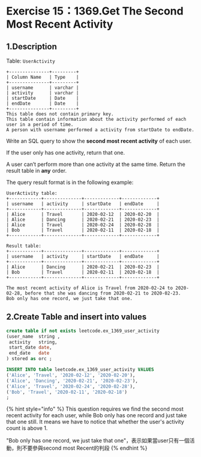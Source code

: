 # Exercise 15：1369.Get The Second Most Recent Activity

## 1.Description

Table: `UserActivity`

```
+---------------+---------+
| Column Name   | Type    |
+---------------+---------+
| username      | varchar |
| activity      | varchar |
| startDate     | Date    |
| endDate       | Date    |
+---------------+---------+
This table does not contain primary key.
This table contain information about the activity performed of each user in a period of time.
A person with username performed a activity from startDate to endDate.
```

Write an SQL query to show the **second most recent activity** of each user.

If the user only has one activity, return that one.

A user can’t perform more than one activity at the same time. Return the result table in **any** order.

The query result format is in the following example:

```
UserActivity table:
+------------+--------------+-------------+-------------+
| username   | activity     | startDate   | endDate     |
+------------+--------------+-------------+-------------+
| Alice      | Travel       | 2020-02-12  | 2020-02-20  |
| Alice      | Dancing      | 2020-02-21  | 2020-02-23  |
| Alice      | Travel       | 2020-02-24  | 2020-02-28  |
| Bob        | Travel       | 2020-02-11  | 2020-02-18  |
+------------+--------------+-------------+-------------+

Result table:
+------------+--------------+-------------+-------------+
| username   | activity     | startDate   | endDate     |
+------------+--------------+-------------+-------------+
| Alice      | Dancing      | 2020-02-21  | 2020-02-23  |
| Bob        | Travel       | 2020-02-11  | 2020-02-18  |
+------------+--------------+-------------+-------------+

The most recent activity of Alice is Travel from 2020-02-24 to 2020-02-28, before that she was dancing from 2020-02-21 to 2020-02-23.
Bob only has one record, we just take that one.
```

## 2.Create Table and insert into values

```sql
create table if not exists leetcode.ex_1369_user_activity
(user_name	string ,
 activity	string, 
 start_date	date,
 end_date	date
) stored as orc ;

INSERT INTO table leetcode.ex_1369_user_activity VALUES
('Alice', 'Travel', '2020-02-12', '2020-02-20'),
('Alice', 'Dancing', '2020-02-21', '2020-02-23'),
('Alice', 'Travel', '2020-02-24', '2020-02-28'),
('Bob', 'Travel', '2020-02-11', '2020-02-18')
;
```

{% hint style="info" %}
This question requires we find the second most recent activity for each user, while Bob only has one record and just take that one still. It means we have to notice that whether the user's activity count is above 1.



"Bob only has one record, we just take that one"，表示如果當user只有一個活動，則不要參與second most Recent的判段
{% endhint %}


